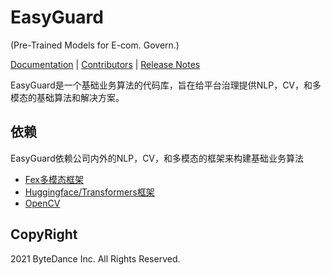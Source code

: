 # EasyGuard

(Pre-Trained Models for E-com. Govern.)

[Documentation]() |
[Contributors](https://code.byted.org/ecom_govern/EasyGuard/) |
[Release Notes]()

EasyGuard是一个基础业务算法的代码库，旨在给平台治理提供NLP，CV，和多模态的基础算法和解决方案。

## 依赖

EasyGuard依赖公司内外的NLP，CV，和多模态的框架来构建基础业务算法

* [Fex多模态框架](https://bytedance.feishu.cn/docs/doccnk0nOpzvERZSHPCuGJKiZCM)
* [Huggingface/Transformers框架](https://github.com/huggingface/transformers)
* [OpenCV](https://pypi.org/project/opencv-python/)


## CopyRight
2021 ByteDance Inc. All Rights Reserved.
